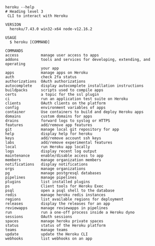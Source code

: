     heroku --help
    # Heading level 3
     CLI to interact with Heroku
  
    VERSION
      heroku/7.43.0 win32-x64 node-v12.16.2
  
    USAGE
      $ heroku [COMMAND]
  
    COMMANDS
    access          manage user access to apps
    addons          tools and services for developing, extending, and operating
                    your app
    apps            manage apps on Heroku
    auth            check 2fa status
    authorizations  OAuth authorizations
    autocomplete    display autocomplete installation instructions
    buildpacks      scripts used to compile apps
    certs           a topic for the ssl plugin
    ci              run an application test suite on Heroku
    clients         OAuth clients on the platform
    config          environment variables of apps
    container       Use containers to build and deploy Heroku apps
    domains         custom domains for apps
    drains          forward logs to syslog or HTTPS
    features        add/remove app features
    git             manage local git repository for app
    help            display help for heroku
    keys            add/remove account ssh keys
    labs            add/remove experimental features
    local           run Heroku app locally
    logs            display recent log output
    maintenance     enable/disable access to app
    members         manage organization members
    notifications   display notifications
    orgs            manage organizations
    pg              manage postgresql databases
    pipelines       manage pipelines
    plugins         list installed plugins
    ps              Client tools for Heroku Exec
    psql            open a psql shell to the database
    redis           manage heroku redis instances
    regions         list available regions for deployment
    releases        display the releases for an app
    reviewapps      manage reviewapps in pipelines
    run             run a one-off process inside a Heroku dyno
    sessions        OAuth sessions
    spaces          manage heroku private spaces
    status          status of the Heroku platform
    teams           manage teams
    update          update the Heroku CLI
    webhooks        list webhooks on an app
  
  
